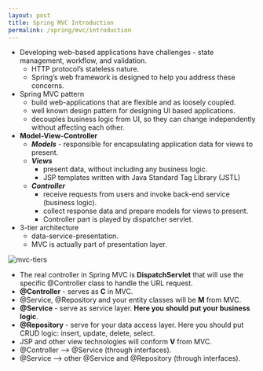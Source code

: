 ```yaml
---
layout: post
title: Spring MVC Introduction
permalink: /spring/mvc/introduction
---
```


- Developing web-based applications have challenges - state management, workflow, and validation.
  - HTTP protocol’s stateless nature.
  - Spring’s web framework is designed to help you address these concerns. 
- Spring MVC pattern
  - build web-applications that are flexible and as loosely coupled.
  - well known design pattern for designing UI based applications. 
  - decouples business logic from UI, so they can change independently without affecting each other.
- **Model-View-Controller**
  - ***Models*** - responsible for encapsulating application data for views to present. 
  - ***Views***
    - present data, without including any business logic.
    - JSP templates written with Java Standard Tag Library (JSTL)
  - ***Controller***
    - receive requests from users and invoke back-end service (business logic).
    - collect response data and prepare models for views to present.
    - Controller part is played by dispatcher servlet.
- 3-tier architecture
  - data-service-presentation.
  - MVC is actually part of presentation layer.

![mvc-tiers]({{site.cdn}}/spring/spring-mvc/mvc-tiers.png)

- The real controller in Spring MVC is **DispatchServlet** that will use the specific @Controller class to handle the URL request.
- **@Controller** - serves as **C** in MVC.
-	@Service, @Repository and your entity classes will be **M** from MVC.
- **@Service** - serve as service layer. **Here you should put your business logic**.
- **@Repository** - serve for your data access layer. Here you should put CRUD logic: insert, update, delete, select.
- JSP and other view technologies will conform **V** from MVC.
- @Controller --> @Service (through interfaces).
- @Service --> other @Service and @Repository (through interfaces).

